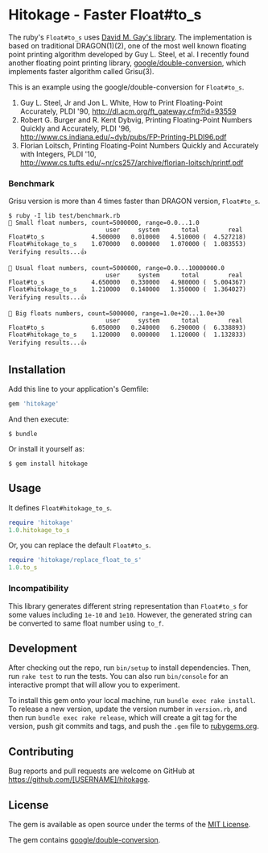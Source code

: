 # Hitokage - Faster Float#to_s

The ruby's `Float#to_s` uses [David M. Gay's library](http://www.netlib.org/fp/dtoa.c).
The implementation is based on traditional DRAGON(1)(2), one of the most well known floating point printing algorithm developed by Guy L. Steel, et al.
I recently found another floating point printing library, [google/double-conversion](https://github.com/google/double-conversion), which implements faster algorithm called Grisu(3).

This is an example using the google/double-conversion for `Float#to_s`.

1. Guy L. Steel, Jr and Jon L. White, How to Print Floating-Point Accurately, PLDI '90, http://dl.acm.org/ft_gateway.cfm?id=93559
2. Robert G. Burger and R. Kent Dybvig, Printing Floating-Point Numbers Quickly and Accurately, PLDI '96, http://www.cs.indiana.edu/~dyb/pubs/FP-Printing-PLDI96.pdf
3. Florian Loitsch, Printing Floating-Point Numbers Quickly and Accurately with Integers, PLDI '10, http://www.cs.tufts.edu/~nr/cs257/archive/florian-loitsch/printf.pdf

### Benchmark

Grisu version is more than 4 times faster than DRAGON version, `Float#to_s`.

```
$ ruby -I lib test/benchmark.rb
🐉 Small float numbers, count=5000000, range=0.0...1.0
                           user     system      total        real
Float#to_s             4.500000   0.010000   4.510000 (  4.527218)
Float#hitokage_to_s    1.070000   0.000000   1.070000 (  1.083553)
Verifying results...👍

🐉 Usual float numbers, count=5000000, range=0.0...10000000.0
                           user     system      total        real
Float#to_s             4.650000   0.330000   4.980000 (  5.004367)
Float#hitokage_to_s    1.210000   0.140000   1.350000 (  1.364027)
Verifying results...👍

🐉 Big floats numbers, count=5000000, range=1.0e+20...1.0e+30
                           user     system      total        real
Float#to_s             6.050000   0.240000   6.290000 (  6.338893)
Float#hitokage_to_s    1.120000   0.000000   1.120000 (  1.132833)
Verifying results...👍
```

## Installation

Add this line to your application's Gemfile:

```ruby
gem 'hitokage'
```

And then execute:

    $ bundle

Or install it yourself as:

    $ gem install hitokage

## Usage

It defines `Float#hitokage_to_s`.

```ruby
require 'hitokage'
1.0.hitokage_to_s
```

Or, you can replace the default `Float#to_s`.

```ruby
require 'hitokage/replace_float_to_s'
1.0.to_s
```

### Incompatibility

This library generates different string representation than `Float#to_s` for some values including `1e-10` and `1e10`.
However, the generated string can be converted to same float number using `to_f`.

## Development

After checking out the repo, run `bin/setup` to install dependencies. Then, run `rake test` to run the tests. You can also run `bin/console` for an interactive prompt that will allow you to experiment.

To install this gem onto your local machine, run `bundle exec rake install`. To release a new version, update the version number in `version.rb`, and then run `bundle exec rake release`, which will create a git tag for the version, push git commits and tags, and push the `.gem` file to [rubygems.org](https://rubygems.org).

## Contributing

Bug reports and pull requests are welcome on GitHub at https://github.com/[USERNAME]/hitokage.

## License

The gem is available as open source under the terms of the [MIT License](http://opensource.org/licenses/MIT).

The gem contains [google/double-conversion](https://github.com/google/double-conversion).

